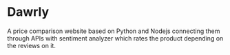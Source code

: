 # Dawrly
A price comparison website based on Python and Nodejs connecting them through APIs with sentiment analyzer which rates the product depending on the reviews on it.
